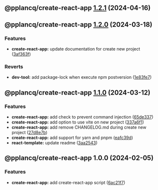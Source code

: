 ## @pplancq/create-react-app [1.2.1](https://github.com/pplancq/dev-tools/compare/@pplancq/create-react-app@1.2.0...@pplancq/create-react-app@1.2.1) (2024-04-16)

## @pplancq/create-react-app [1.2.0](https://github.com/pplancq/dev-tools/compare/@pplancq/create-react-app@1.1.0...@pplancq/create-react-app@1.2.0) (2024-03-18)


### Features

* **create-react-app:** update documentation for create new project ([3af363f](https://github.com/pplancq/dev-tools/commit/3af363f5c3e436fdbf346af3f19a33d4f17cecac))


### Reverts

* **dev-tool:** add package-lock when execute npm postversion ([1e83fe7](https://github.com/pplancq/dev-tools/commit/1e83fe7ee8d2529ce3b85e1abb56968171ee01ff))

## @pplancq/create-react-app [1.1.0](https://github.com/pplancq/dev-tools/compare/@pplancq/create-react-app@1.0.0...@pplancq/create-react-app@1.1.0) (2024-03-12)


### Features

* **create-react-app:** add check to prevent command injection ([65de337](https://github.com/pplancq/dev-tools/commit/65de33787a4a6eed7588234be6bae1ace5503fb4))
* **create-react-app:** add option to use vite on new project ([337a6f1](https://github.com/pplancq/dev-tools/commit/337a6f191db3c6aa474e6f9904d22b53ccb58577))
* **create-react-app:** add remove CHANGELOG.md during create new project ([27d8e7b](https://github.com/pplancq/dev-tools/commit/27d8e7bd246664ec372dd34cedebff274031341b))
* **create-react-app:** add support for yarn and pnpm ([eafc39d](https://github.com/pplancq/dev-tools/commit/eafc39d972b178ca21ed307166a9ba394161803f))
* **react-template:** update readme ([3aa2543](https://github.com/pplancq/dev-tools/commit/3aa2543948a697f6604f4984884184d3f285d297))

## @pplancq/create-react-app 1.0.0 (2024-02-05)


### Features

* **create-react-app:** add create-react-app script ([6ac21f7](https://github.com/pplancq/dev-tools/commit/6ac21f7e8148822a31b61fb618a5dfccedf20a3c))
